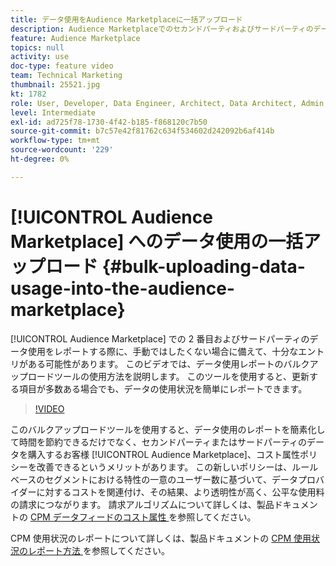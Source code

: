 ```yaml
---
title: データ使用をAudience Marketplaceに一括アップロード
description: Audience Marketplaceでのセカンドパーティおよびサードパーティのデータ使用をレポートする際に、手動ではしたくない場合に備えて、十分なエントリがある可能性があります。 このビデオでは、更新する項目が多い場合でもデータ使用状況を簡単にレポートできるように、データ使用状況レポートのバルクアップロードツールを使用する方法を説明します。
feature: Audience Marketplace
topics: null
activity: use
doc-type: feature video
team: Technical Marketing
thumbnail: 25521.jpg
kt: 1782
role: User, Developer, Data Engineer, Architect, Data Architect, Admin, Leader
level: Intermediate
exl-id: ad725f78-1730-4f42-b185-f868120c7b50
source-git-commit: b7c57e42f81762c634f534602d242092b6af414b
workflow-type: tm+mt
source-wordcount: '229'
ht-degree: 0%

---
```


# [!UICONTROL Audience Marketplace] へのデータ使用の一括アップロード {#bulk-uploading-data-usage-into-the-audience-marketplace}

[!UICONTROL Audience Marketplace] での 2 番目およびサードパーティのデータ使用をレポートする際に、手動ではしたくない場合に備えて、十分なエントリがある可能性があります。 このビデオでは、データ使用レポートのバルクアップロードツールの使用方法を説明します。 このツールを使用すると、更新する項目が多数ある場合でも、データの使用状況を簡単にレポートできます。

>[!VIDEO](https://video.tv.adobe.com/v/34027/?quality=12&captions=jpn)

このバルクアップロードツールを使用すると、データ使用のレポートを簡素化して時間を節約できるだけでなく、セカンドパーティまたはサードパーティのデータを購入するお客様 [!UICONTROL Audience Marketplace]、コスト属性ポリシーを改善できるというメリットがあります。 この新しいポリシーは、ルールベースのセグメントにおける特性の一意のユーザー数に基づいて、データプロバイダーに対するコストを関連付け、その結果、より透明性が高く、公平な使用料の請求につながります。
請求アルゴリズムについて詳しくは、製品ドキュメントの [CPM データフィードのコスト属性 ](https://experiencecloud.adobe.com/resources/help/ja_JP/aam/marketplace_cpm_billing.html) を参照してください。

CPM 使用状況のレポートについて詳しくは、製品ドキュメントの [CPM 使用状況のレポート方法 ](https://experiencecloud.adobe.com/resources/help/ja_JP/aam/t_marketplace_report_cpm_usage.html) を参照してください。
